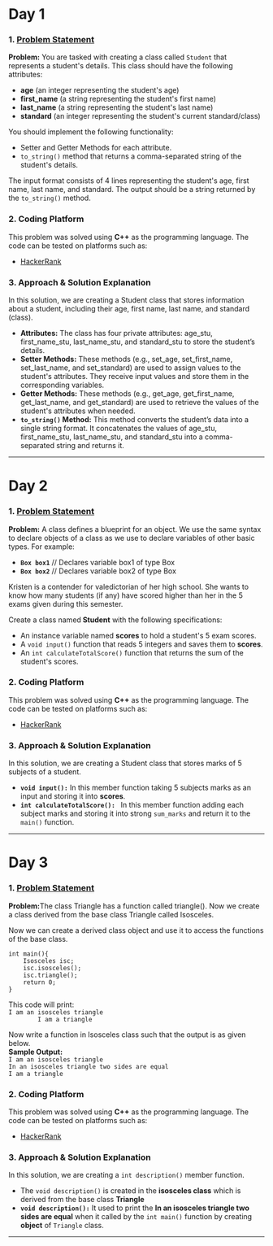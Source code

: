 <!DOCTYPE html>
<html lang="en">
<head>
    <meta charset="UTF-8">
    <meta name="viewport" content="width=device-width, initial-scale=1.0">
</head>
<body>
    <h1>Day 1</h1>
    <h3>1. <a href="https://www.hackerrank.com/challenges/c-tutorial-class/problem">Problem Statement</a></h3>
    <p>
        <strong>Problem:</strong> You are tasked with creating a class called <code>Student</code> that represents a student's details. 
        This class should have the following attributes:
    </p>
    <ul>
        <li><strong>age</strong> (an integer representing the student's age)</li>
        <li><strong>first_name</strong> (a string representing the student's first name)</li>
        <li><strong>last_name</strong> (a string representing the student's last name)</li>
        <li><strong>standard</strong> (an integer representing the student's current standard/class)</li>
    </ul>
    <p>You should implement the following functionality:</p>
    <ul>
        <li>Setter and Getter Methods for each attribute.</li>
        <li><code>to_string()</code> method that returns a comma-separated string of the student's details.</li>
    </ul>
    <p>
        The input format consists of 4 lines representing the student's age, first name, last name, and standard. The output should be a string returned by the <code>to_string()</code> method.
    </p>
    <h3>2. Coding Platform</h3>
    <p>
        This problem was solved using <strong>C++</strong> as the programming language. The code can be tested on platforms such as:
    </p>
    <ul>
        <li><a href="https://www.hackerrank.com/challenges/c-tutorial-class/problem">HackerRank</a></li>
    </ul>
    <h3>3. Approach & Solution Explanation</h3>
    <p>
      In this solution, we are creating a Student class that stores information about a student, including their age, first name, last name, and standard (class).
<ul>
<li><strong>Attributes:</strong>
The class has four private attributes: age_stu, first_name_stu, last_name_stu, and standard_stu to store the student’s details.</li>


<li><Strong>Setter Methods:</strong>
These methods (e.g., set_age, set_first_name, set_last_name, and set_standard) are used to assign values to the student's attributes. They receive input values and store them in the corresponding variables.</li>

<li><strong>Getter Methods:</strong>
These methods (e.g., get_age, get_first_name, get_last_name, and get_standard) are used to retrieve the values of the student's attributes when needed.</li>

<li><strong><code>to_string()</code> Method:</strong>
This method converts the student’s data into a single string format. It concatenates the values of age_stu, first_name_stu, last_name_stu, and standard_stu into a comma-separated string and returns it.</li>
</ul>
    </p>
    <hr>
<!--------------------------------------------------------------------------------------Day 1-------------------------------------------------------------------------------------->

<h1>Day 2</h1>
    <h3>1. <a href="https://www.hackerrank.com/challenges/classes-objects/problem">Problem Statement</a></h3>
    <p>
        <strong>Problem:</strong> A class defines a blueprint for an object. We use the same syntax to declare objects of a class as we use to declare variables of other basic types. For example:
    </p>
    <ul>
        <li><strong><code>Box box1</code></strong>       // Declares variable box1 of type Box</li>
        <li><strong><code>Box box2</code></strong>       // Declares variable box2 of type Box</li>
    </ul>
    <p>Kristen is a contender for valedictorian of her high school. She wants to know how many students (if any) have scored higher than her in the 5 exams given during this semester.</p>
    <p>Create a class named<strong> Student</strong> with the following specifications:</p>
    <ul>
        <li>An instance variable named <strong>scores</strong> to hold a student's 5 exam scores.</li>
        <li>A <code>void input()</code> function that reads 5 integers and saves them to <strong>scores</strong>.</li>
        <li>An <code>int calculateTotalScore()</code> function that returns the sum of the student's scores.</li>
    </ul>
    <h3>2. Coding Platform</h3>
    <p>
        This problem was solved using <strong>C++</strong> as the programming language. The code can be tested on platforms such as:
    </p>
    <ul>
        <li><a href="https://www.hackerrank.com/challenges/classes-objects/problem">HackerRank</a></li>
    </ul>
    <h3>3. Approach & Solution Explanation</h3>
    <p>
      In this solution, we are creating a Student class that stores marks of 5 subjects of a student.
<ul>
<li><strong><code>void input():</code></strong>
In this member function taking 5 subjects marks as an input and storing it into <strong>scores</strong>.</li>

<li><Strong><code>int calculateTotalScore(): </code></strong>
In this member function adding each subject marks and storing it into strong <code>sum_marks</code> and return it to the <code>main()</code> function.</li>

</ul>
    </p>
    <hr>
<!-----------------------------------------------------------------------------------Day 2---------------------------------------------------------------------------------------->
<h1>Day 3</h1>
     <h3>1. <a href="https://www.hackerrank.com/challenges/inheritance-introduction/problem">Problem Statement</a></h3>
    <p>
        <strong>Problem:</strong>The class Triangle has a function called triangle(). Now we create a class derived from the base class Triangle called Isosceles.
    </p>
    <p>Now we can create a derived class object and use it to access the functions of the base class.</p>
    <code>int main(){
    Isosceles isc;
    isc.isosceles();
    isc.triangle();
    return 0;
}</code>
    <p>This code will print:<br>
    <code>I am an isosceles triangle
        I am a triangle</code></p>
        <p>Now write a function in Isosceles class such that the output is as given below.
<br><strong>Sample Output: </strong>
<code>
I am an isosceles triangle
In an isosceles triangle two sides are equal
I am a triangle</code></p>
    <h3>2. Coding Platform</h3>
    <p>
        This problem was solved using <strong>C++</strong> as the programming language. The code can be tested on platforms such as:
    </p>
    <ul>
        <li><a href="https://www.hackerrank.com/challenges/inheritance-introduction/problem">HackerRank</a></li>
    </ul>
    <h3>3. Approach & Solution Explanation</h3>
    <p>
      In this solution, we are creating a <code>int description()</code> member function.
<ul>
    <li>The <code>void description()</code> is created in the <strong>isosceles class</strong> which is derived from the base class <strong>Triangle</strong>
<li><strong><code>void description():</code></strong>
It used to print the <strong>In an isosceles triangle two sides are equal</strong> when it called by the <code>int main()</code> function by creating <strong>object</strong> of <code>Triangle</code> class.</li>
    
</ul>
    </p>
    <hr>
<!----------------------------------------------------------------------------Day 3--------------------------------------------------------------------------------------------->
</body>
</html>
